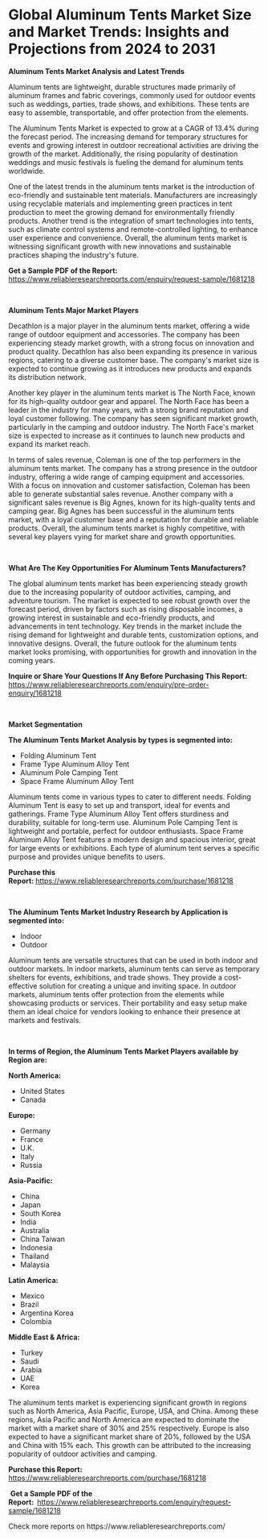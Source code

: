 <p><h1>Global Aluminum Tents Market Size and Market Trends: Insights and Projections from 2024 to 2031</h1></p><p><strong>Aluminum Tents Market Analysis and Latest Trends</strong></p>
<p><p>Aluminum tents are lightweight, durable structures made primarily of aluminum frames and fabric coverings, commonly used for outdoor events such as weddings, parties, trade shows, and exhibitions. These tents are easy to assemble, transportable, and offer protection from the elements.</p><p>The Aluminum Tents Market is expected to grow at a CAGR of 13.4% during the forecast period. The increasing demand for temporary structures for events and growing interest in outdoor recreational activities are driving the growth of the market. Additionally, the rising popularity of destination weddings and music festivals is fueling the demand for aluminum tents worldwide.</p><p>One of the latest trends in the aluminum tents market is the introduction of eco-friendly and sustainable tent materials. Manufacturers are increasingly using recyclable materials and implementing green practices in tent production to meet the growing demand for environmentally friendly products. Another trend is the integration of smart technologies into tents, such as climate control systems and remote-controlled lighting, to enhance user experience and convenience. Overall, the aluminum tents market is witnessing significant growth with new innovations and sustainable practices shaping the industry's future.</p></p>
<p><strong>Get a Sample PDF of the Report:&nbsp;</strong> <a href="https://www.reliableresearchreports.com/enquiry/request-sample/1681218">https://www.reliableresearchreports.com/enquiry/request-sample/1681218</a></p>
<p>&nbsp;</p>
<p><strong>Aluminum Tents Major Market Players</strong></p>
<p><p>Decathlon is a major player in the aluminum tents market, offering a wide range of outdoor equipment and accessories. The company has been experiencing steady market growth, with a strong focus on innovation and product quality. Decathlon has also been expanding its presence in various regions, catering to a diverse customer base. The company's market size is expected to continue growing as it introduces new products and expands its distribution network.</p><p>Another key player in the aluminum tents market is The North Face, known for its high-quality outdoor gear and apparel. The North Face has been a leader in the industry for many years, with a strong brand reputation and loyal customer following. The company has seen significant market growth, particularly in the camping and outdoor industry. The North Face's market size is expected to increase as it continues to launch new products and expand its market reach.</p><p>In terms of sales revenue, Coleman is one of the top performers in the aluminum tents market. The company has a strong presence in the outdoor industry, offering a wide range of camping equipment and accessories. With a focus on innovation and customer satisfaction, Coleman has been able to generate substantial sales revenue. Another company with a significant sales revenue is Big Agnes, known for its high-quality tents and camping gear. Big Agnes has been successful in the aluminum tents market, with a loyal customer base and a reputation for durable and reliable products. Overall, the aluminum tents market is highly competitive, with several key players vying for market share and growth opportunities.</p></p>
<p>&nbsp;</p>
<p><strong>What Are The Key Opportunities For Aluminum Tents Manufacturers?</strong></p>
<p><p>The global aluminum tents market has been experiencing steady growth due to the increasing popularity of outdoor activities, camping, and adventure tourism. The market is expected to see robust growth over the forecast period, driven by factors such as rising disposable incomes, a growing interest in sustainable and eco-friendly products, and advancements in tent technology. Key trends in the market include the rising demand for lightweight and durable tents, customization options, and innovative designs. Overall, the future outlook for the aluminum tents market looks promising, with opportunities for growth and innovation in the coming years.</p></p>
<p><strong>Inquire or Share Your Questions If Any Before Purchasing This Report:</strong> <a href="https://www.reliableresearchreports.com/enquiry/pre-order-enquiry/1681218">https://www.reliableresearchreports.com/enquiry/pre-order-enquiry/1681218</a></p>
<p>&nbsp;</p>
<p><strong>Market Segmentation</strong></p>
<p><strong>The Aluminum Tents Market Analysis by types is segmented into:</strong></p>
<p><ul><li>Folding Aluminum Tent</li><li>Frame Type Aluminum Alloy Tent</li><li>Aluminum Pole Camping Tent</li><li>Space Frame Aluminum Alloy Tent</li></ul></p>
<p><p>Aluminum tents come in various types to cater to different needs. Folding Aluminum Tent is easy to set up and transport, ideal for events and gatherings. Frame Type Aluminum Alloy Tent offers sturdiness and durability, suitable for long-term use. Aluminum Pole Camping Tent is lightweight and portable, perfect for outdoor enthusiasts. Space Frame Aluminum Alloy Tent features a modern design and spacious interior, great for large events or exhibitions. Each type of aluminum tent serves a specific purpose and provides unique benefits to users.</p></p>
<p><strong>Purchase this Report:&nbsp;</strong><a href="https://www.reliableresearchreports.com/purchase/1681218">https://www.reliableresearchreports.com/purchase/1681218</a></p>
<p>&nbsp;</p>
<p><strong>The Aluminum Tents Market Industry Research by Application is segmented into:</strong></p>
<p><ul><li>Indoor</li><li>Outdoor</li></ul></p>
<p><p>Aluminum tents are versatile structures that can be used in both indoor and outdoor markets. In indoor markets, aluminum tents can serve as temporary shelters for events, exhibitions, and trade shows. They provide a cost-effective solution for creating a unique and inviting space. In outdoor markets, aluminum tents offer protection from the elements while showcasing products or services. Their portability and easy setup make them an ideal choice for vendors looking to enhance their presence at markets and festivals.</p></p>
<p>&nbsp;</p>
<p><strong>In terms of Region, the Aluminum Tents Market Players available by Region are:</strong></p>
<p>
    <p> <strong> North America: </strong>
        <ul>
            <li>United States</li>
            <li>Canada</li>
        </ul>
        </p> 
    <p> <strong> Europe: </strong>
        <ul>
            <li>Germany</li>
            <li>France</li>
            <li>U.K.</li>
            <li>Italy</li>
            <li>Russia</li>
        </ul>
        </p> 
    <p> <strong> Asia-Pacific: </strong>
        <ul>
            <li>China</li>
            <li>Japan</li>
            <li>South Korea</li>
            <li>India</li>
            <li>Australia</li>
            <li>China Taiwan</li>
            <li>Indonesia</li>
            <li>Thailand</li>
            <li>Malaysia</li>
        </ul>
        </p> 
    <p> <strong> Latin America: </strong>
        <ul>
            <li>Mexico</li>
            <li>Brazil</li>
            <li>Argentina Korea</li>
            <li>Colombia</li>
        </ul>
        </p> 
    <p> <strong> Middle East & Africa: </strong>
        <ul>
            <li>Turkey</li>
            <li>Saudi</li>
            <li>Arabia</li>
            <li>UAE</li>
            <li>Korea</li>
        </ul>
    </p>
    </p>
<p><p>The aluminum tents market is experiencing significant growth in regions such as North America, Asia Pacific, Europe, USA, and China. Among these regions, Asia Pacific and North America are expected to dominate the market with a market share of 30% and 25% respectively. Europe is also expected to have a significant market share of 20%, followed by the USA and China with 15% each. This growth can be attributed to the increasing popularity of outdoor activities and camping.</p></p>
<p><strong>Purchase this Report: </strong><a href="https://www.reliableresearchreports.com/purchase/1681218">https://www.reliableresearchreports.com/purchase/1681218</a></p>
<p>&nbsp;<strong>Get a Sample PDF of the Report:&nbsp;&nbsp;</strong><a href="https://www.reliableresearchreports.com/enquiry/request-sample/1681218">https://www.reliableresearchreports.com/enquiry/request-sample/1681218</a></p>
<p><strong></strong></p>
<p>Check more reports on https://www.reliableresearchreports.com/</p>